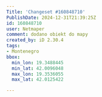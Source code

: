 ```yaml
---
Title: 'Changeset #160848710'
PublishDate: 2024-12-31T21:39:25Z
id: 160848710
user: Netmaper
comment: dodano obiekt do mapy
created_by: iD 2.30.4
tags:
- Montenegro
bbox:
  min_lon: 19.3488445
  min_lat: 42.0096048
  max_lon: 19.3536055
  max_lat: 42.0125422

---
```

